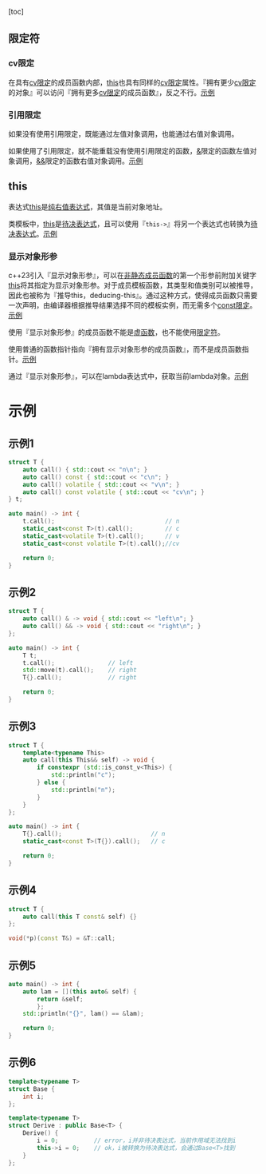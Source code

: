 [toc]

## 限定符

### cv限定

在具有[cv限定]()的成员函数内部，[this]()也具有同样的[cv限定]()属性。『拥有更少[cv限定]()的对象』可以访问『拥有更多[cv限定]()的成员函数』，反之不行。[示例](#示例1)

### 引用限定

如果没有使用引用限定，既能通过左值对象调用，也能通过右值对象调用。

如果使用了引用限定，就不能重载没有使用引用限定的函数，[&]()限定的函数左值对象调用，[&&]()限定的函数右值对象调用。[示例](#示例2)

## this

表达式[this]()是[纯右值表达式]()，其值是当前对象地址。

类模板中，[this]()是[待决表达式]()，且可以使用『`this->`』将另一个表达式也转换为[待决表达式]()。[示例](#示例6)

### 显示对象形参

c++23引入『显示对象形参』，可以在[非静态成员函数]()的第一个形参前附加关键字[this]()将其指定为显示对象形参。对于成员模板函数，其类型和值类别可以被推导，因此也被称为『推导this，deducing-this』。通过这种方式，使得成员函数只需要一次声明，由编译器根据推导结果选择不同的模板实例，而无需多个[const限定]()。[示例](#示例3)

使用『显示对象形参』的成员函数不能是[虚函数]()，也不能使用[限定符]()。

使用普通的函数指针指向『拥有显示对象形参的成员函数』，而不是成员函数指针。[示例](#示例4)

通过『显示对象形参』，可以在lambda表达式中，获取当前lambda对象。[示例](#示例5)



# 示例

## 示例1

```cpp
struct T {
    auto call() { std::cout << "n\n"; }
    auto call() const { std::cout << "c\n"; }
    auto call() volatile { std::cout << "v\n"; }
    auto call() const volatile { std::cout << "cv\n"; }
} t;

auto main() -> int {
    t.call();                               // n
    static_cast<const T>(t).call();         // c
    static_cast<volatile T>(t).call();      // v
    static_cast<const volatile T>(t).call();//cv

    return 0;
}
```

## 示例2

```cpp
struct T {
    auto call() & -> void { std::cout << "left\n"; }
    auto call() && -> void { std::cout << "right\n"; }
};

auto main() -> int {
    T t;
    t.call();               // left
    std::move(t).call();    // right
    T{}.call();             // right

    return 0;
}
```

## 示例3

```cpp
struct T {
	template<typename This>
	auto call(this This&& self) -> void {
		if constexpr (std::is_const_v<This>) {
			std::println("c");
		} else {
			std::println("n");
		}
	}
};

auto main() -> int {
	T{}.call();							// n
	static_cast<const T>(T{}).call();	// c

	return 0;
}
```

## 示例4

```cpp
struct T {
	auto call(this T const& self) {}
};

void(*p)(const T&) = &T::call;
```

## 示例5

```cpp
auto main() -> int {
	auto lam = [](this auto& self) {
		return &self;
		};
	std::println("{}", lam() == &lam);

	return 0;
}
```

## 示例6

```cpp
template<typename T>
struct Base {
    int i;
};

template<typename T>
struct Derive : public Base<T> {
    Derive() {
        i = 0;          // error，i并非待决表达式，当前作用域无法找到i
        this->i = 0;    // ok，i被转换为待决表达式，会通过Base<T>找到
    }
};
```

